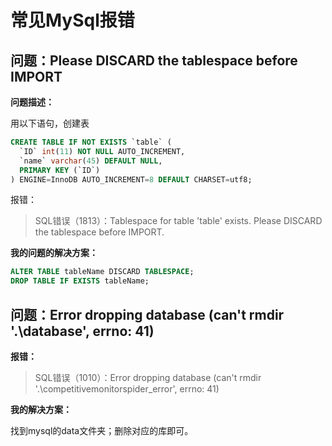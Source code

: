 # 常见MySql报错

## 问题：Please DISCARD the tablespace before IMPORT

**问题描述：**

用以下语句，创建表

```sql
CREATE TABLE IF NOT EXISTS `table` (
  `ID` int(11) NOT NULL AUTO_INCREMENT,
  `name` varchar(45) DEFAULT NULL,
  PRIMARY KEY (`ID`)
) ENGINE=InnoDB AUTO_INCREMENT=8 DEFAULT CHARSET=utf8;
```

报错：

> SQL错误（1813）：Tablespace for table 'table' exists. Please DISCARD the tablespace before IMPORT.

**我的问题的解决方案：**

```sql
ALTER TABLE tableName DISCARD TABLESPACE;
DROP TABLE IF EXISTS tableName;
```

## 问题：Error dropping database (can't rmdir '.\database', errno: 41)

**报错：**

> SQL错误（1010）：Error dropping database (can't rmdir '.\competitivemonitorspider_error', errno: 41)

**我的解决方案：**

找到mysql的data文件夹；删除对应的库即可。
